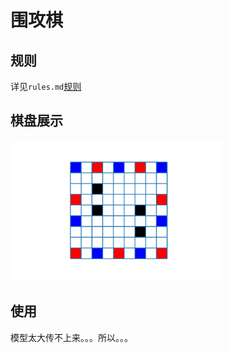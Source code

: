 # 围攻棋
## 规则

详见`rules.md`[规则](./rules.md)

## 棋盘展示

<img src="./a.png" alt="样例棋盘" style="zoom: 33%;" />

## 使用

模型太大传不上来。。。所以。。。







